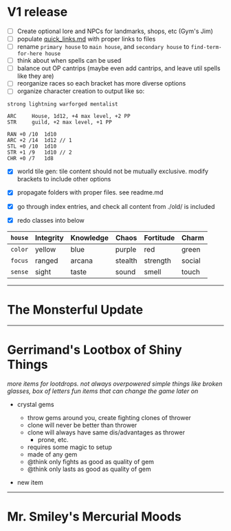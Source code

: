 # V1 release

- [ ] Create optional lore and NPCs for landmarks, shops, etc (Gym's Jim)
- [ ] populate [quick_links.md](./quick_links.md) with proper links to files  
- [ ] rename `primary house` to `main house`, and `secondary house` to `find-term-for-here house`
- [ ] think about when spells can be used
- [ ] balance out OP cantrips (maybe even add cantrips, and leave util spells like they are)
- [ ] reorganize races so each bracket has more diverse options
- [ ] organize character creation to output like so:
```
strong lightning warforged mentalist

ARC     House, 1d12, +4 max level, +2 PP
STR     guild, +2 max level, +1 PP

RAN +0 /10  1d10
ARC +2 /14  1d12 // 1
STL +0 /10  1d10
STR +1 /9   1d10 // 2
CHR +0 /7   1d8
```

- [x] world tile gen: tile content should not be mutually exclusive. modify brackets to include other options
- [x] propagate folders with proper files. see readme.md
- [x] go through index entries, and check all content from ./old/ is included

- [x] redo classes into below


| `house` | Integrity | Knowledge | Chaos   | Fortitude | Charm  |
|---------|-----------|-----------|---------|-----------|--------|
| `color` | yellow    | blue      | purple  | red       | green  |
| `focus` | ranged    | arcana    | stealth | strength  | social |
| `sense` | sight     | taste     | sound   | smell     | touch  |



---

# The Monsterful Update

---

# Gerrimand's Lootbox of Shiny Things
_more items for lootdrops. not always overpowered_
_simple things like broken glasses, box of letters_
_fun items that can change the game later on_

- crystal gems
    - throw gems around you, create fighting clones of thrower
    - clone will never be better than thrower
    - clone will always have same dis/advantages as thrower
        - prone, etc. 
    - requires some magic to setup
    - made of any gem 
    - @think only fights as good as quality of gem 
    - @think only lasts as good as quality of gem

- new item

---

# Mr. Smiley's Mercurial Moods